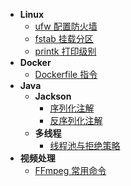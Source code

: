 * **Linux**
  * [ufw 配置防火墙](./linux/ufw配置防火墙.md)
  * [fstab 挂载分区](./linux/fstab挂载分区.md)
  * [printk 打印级别](./linux/printk打印级别.md)
* **Docker**
  * [Dockerfile 指令](./docker/Dockerfile指令.md)
* **Java**
  * **Jackson**
    * [序列化注解](./java/jackson/序列化注解.md)
    * [反序列化注解](./java/jackson/反序列化注解.md)
  * **多线程**
    * [线程池与拒绝策略](./java/线程池与拒绝策略.md)
* **视频处理**
  * [FFmpeg 常用命令](./video/ffmpeg.md)
